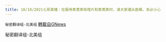 ```yaml
---
title: 10/18/2021七哥直播：在服用青蒿素哌喹片和青蒿素时，请大家遵从医嘱，务必小心
---
```

`秘密翻译组-北美组` [轉載自GNews](https://gnews.org/zh-hans/1602747/)

秘密翻译组-北美组
